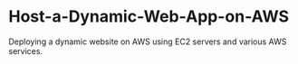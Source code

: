 # Host-a-Dynamic-Web-App-on-AWS
Deploying a dynamic website on AWS using EC2 servers and various AWS services.
